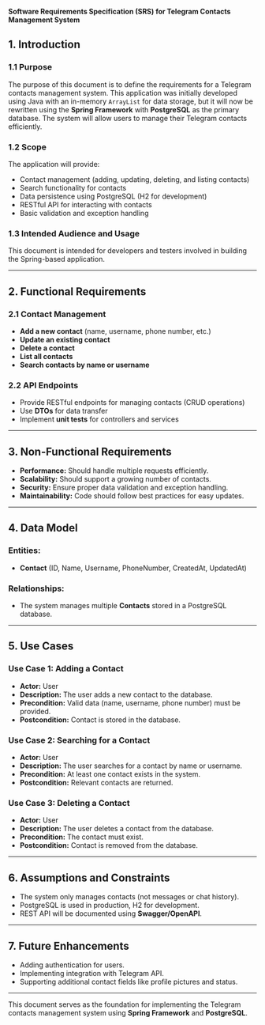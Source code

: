 **Software Requirements Specification (SRS) for Telegram Contacts Management System**

## 1. Introduction
### 1.1 Purpose
The purpose of this document is to define the requirements for a Telegram contacts management system. This application was initially developed using Java with an in-memory `ArrayList` for data storage, but it will now be rewritten using the **Spring Framework** with **PostgreSQL** as the primary database. The system will allow users to manage their Telegram contacts efficiently.

### 1.2 Scope
The application will provide:
- Contact management (adding, updating, deleting, and listing contacts)
- Search functionality for contacts
- Data persistence using PostgreSQL (H2 for development)
- RESTful API for interacting with contacts
- Basic validation and exception handling

### 1.3 Intended Audience and Usage
This document is intended for developers and testers involved in building the Spring-based application.

---
## 2. Functional Requirements

### 2.1 Contact Management
- **Add a new contact** (name, username, phone number, etc.)
- **Update an existing contact**
- **Delete a contact**
- **List all contacts**
- **Search contacts by name or username**

### 2.2 API Endpoints
- Provide RESTful endpoints for managing contacts (CRUD operations)
- Use **DTOs** for data transfer
- Implement **unit tests** for controllers and services

---
## 3. Non-Functional Requirements

- **Performance:** Should handle multiple requests efficiently.
- **Scalability:** Should support a growing number of contacts.
- **Security:** Ensure proper data validation and exception handling.
- **Maintainability:** Code should follow best practices for easy updates.

---
## 4. Data Model
### Entities:
- **Contact** (ID, Name, Username, PhoneNumber, CreatedAt, UpdatedAt)

### Relationships:
- The system manages multiple **Contacts** stored in a PostgreSQL database.

---
## 5. Use Cases

### Use Case 1: Adding a Contact
- **Actor:** User
- **Description:** The user adds a new contact to the database.
- **Precondition:** Valid data (name, username, phone number) must be provided.
- **Postcondition:** Contact is stored in the database.

### Use Case 2: Searching for a Contact
- **Actor:** User
- **Description:** The user searches for a contact by name or username.
- **Precondition:** At least one contact exists in the system.
- **Postcondition:** Relevant contacts are returned.

### Use Case 3: Deleting a Contact
- **Actor:** User
- **Description:** The user deletes a contact from the database.
- **Precondition:** The contact must exist.
- **Postcondition:** Contact is removed from the database.

---
## 6. Assumptions and Constraints
- The system only manages contacts (not messages or chat history).
- PostgreSQL is used in production, H2 for development.
- REST API will be documented using **Swagger/OpenAPI**.

---
## 7. Future Enhancements
- Adding authentication for users.
- Implementing integration with Telegram API.
- Supporting additional contact fields like profile pictures and status.

---
This document serves as the foundation for implementing the Telegram contacts management system using **Spring Framework** and **PostgreSQL**.

